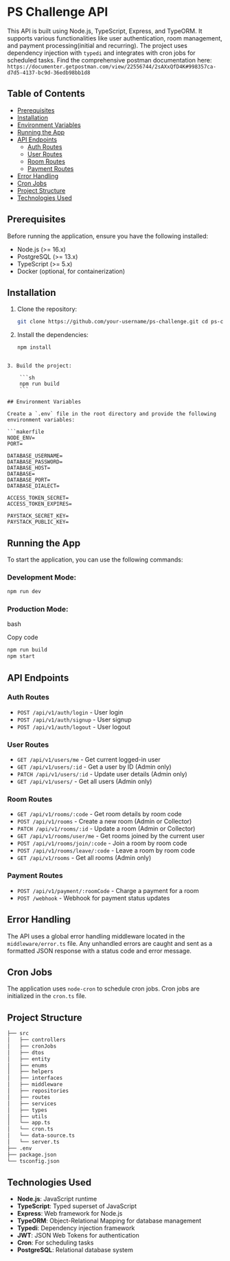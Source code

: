 # PS Challenge API

This API is built using Node.js, TypeScript, Express, and TypeORM. It supports various functionalities like user authentication, room management, and payment processing(initial and recurring). The project uses dependency injection with `typedi` and integrates with cron jobs for scheduled tasks. Find the comprehensive postman documentation here: `https://documenter.getpostman.com/view/22556744/2sAXxQfD4K#998357ca-d7d5-4137-bc9d-36edb98bb1d8`

## Table of Contents

- [Prerequisites](#prerequisites)
- [Installation](#installation)
- [Environment Variables](#environment-variables)
- [Running the App](#running-the-app)
- [API Endpoints](#api-endpoints)
  - [Auth Routes](#auth-routes)
  - [User Routes](#user-routes)
  - [Room Routes](#room-routes)
  - [Payment Routes](#payment-routes)
- [Error Handling](#error-handling)
- [Cron Jobs](#cron-jobs)
- [Project Structure](#project-structure)
- [Technologies Used](#technologies-used)

## Prerequisites

Before running the application, ensure you have the following installed:

- Node.js (>= 16.x)
- PostgreSQL (>= 13.x)
- TypeScript (>= 5.x)
- Docker (optional, for containerization)

## Installation

1. Clone the repository:

   ```bash
   git clone https://github.com/your-username/ps-challenge.git cd ps-challenge
   ```

2. Install the dependencies:

   ```bash
   npm install
   ```

````

3. Build the project:

    ```sh
	npm run build
    ```

## Environment Variables

Create a `.env` file in the root directory and provide the following environment variables:

```makerfile
NODE_ENV=
PORT=

DATABASE_USERNAME=
DATABASE_PASSWORD=
DATABASE_HOST=
DATABASE=
DATABASE_PORT=
DATABASE_DIALECT=

ACCESS_TOKEN_SECRET=
ACCESS_TOKEN_EXPIRES=

PAYSTACK_SECRET_KEY=
PAYSTACK_PUBLIC_KEY=
````

## Running the App

To start the application, you can use the following commands:

### Development Mode:

```bash
npm run dev
```

### Production Mode:

bash

Copy code

```bash
npm run build
npm start
```

## API Endpoints

### Auth Routes

- `POST /api/v1/auth/login` - User login
- `POST /api/v1/auth/signup` - User signup
- `POST /api/v1/auth/logout` - User logout

### User Routes

- `GET /api/v1/users/me` - Get current logged-in user
- `GET /api/v1/users/:id` - Get a user by ID (Admin only)
- `PATCH /api/v1/users/:id` - Update user details (Admin only)
- `GET /api/v1/users/` - Get all users (Admin only)

### Room Routes

- `GET /api/v1/rooms/:code` - Get room details by room code
- `POST /api/v1/rooms` - Create a new room (Admin or Collector)
- `PATCH /api/v1/rooms/:id` - Update a room (Admin or Collector)
- `GET /api/v1/rooms/user/me` - Get rooms joined by the current user
- `POST /api/v1/rooms/join/:code` - Join a room by room code
- `POST /api/v1/rooms/leave/:code` - Leave a room by room code
- `GET /api/v1/rooms` - Get all rooms (Admin only)

### Payment Routes

- `POST /api/v1/payment/:roomCode` - Charge a payment for a room
- `POST /webhook` - Webhook for payment status updates

## Error Handling

The API uses a global error handling middleware located in the `middleware/error.ts` file. Any unhandled errors are caught and sent as a formatted JSON response with a status code and error message.

## Cron Jobs

The application uses `node-cron` to schedule cron jobs. Cron jobs are initialized in the `cron.ts` file.

## Project Structure

```bash
├── src
│   ├── controllers
│   ├── cronJobs
│   ├── dtos
│   ├── entity
│   ├── enums
│   ├── helpers
│   ├── interfaces
│  	├── middleware
│   ├── repositories
│   ├── routes
│   ├── services
│   ├── types
│   ├── utils
│   └── app.ts
│   └── cron.ts
│   └── data-source.ts
│   └── server.ts
├── .env
├── package.json
└── tsconfig.json
```

## Technologies Used

- **Node.js**: JavaScript runtime
- **TypeScript**: Typed superset of JavaScript
- **Express**: Web framework for Node.js
- **TypeORM**: Object-Relational Mapping for database management
- **Typedi**: Dependency injection framework
- **JWT**: JSON Web Tokens for authentication
- **Cron**: For scheduling tasks
- **PostgreSQL**: Relational database system
